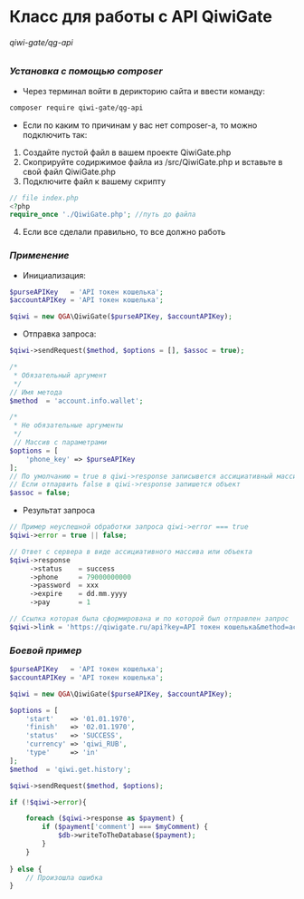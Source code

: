 Класс для работы с API QiwiGate
=====================
###### qiwi-gate/qg-api

### ***Установка с помощью composer***

* Через терминал войти в дерикторию сайта и ввести команду:
```bash
composer require qiwi-gate/qg-api
```

* Если по каким то причинам у вас нет composer-а, то можно подключить так:
1. Создайте пустой файл в вашем проекте QiwiGate.php
2. Скоприруйте содиржимое файла из /src/QiwiGate.php и вставьте в свой файл QiwiGate.php
3. Подключите файл к вашему скрипту
```php
// file index.php
<?php
require_once './QiwiGate.php'; //путь до файла
```
4. Если все сделали правильно, то все должно работь

### ***Применение***

* Инициализация:
```php
$purseAPIKey   = 'API токен кошелька';
$accountAPIKey = 'API токен кошелька';

$qiwi = new QGA\QiwiGate($purseAPIKey, $accountAPIKey);
```

* Отправка запроса:
```php
$qiwi->sendRequest($method, $options = [], $assoc = true);

/*
 * Обязательный аргумент
 */ 
// Имя метода
$method  = 'account.info.wallet';

/*
 * Не обязательные аргументы
 */
 // Массив с параметрами 
$options = [                      
    'phone_key' => $purseAPIKey
];
// По умолчанию = true в qiwi->response записывется ассициативный массив
// Если отпарвить false в qiwi->response запишется объект
$assoc = false; 
```

* Результат запроса
```php
// Пример неуспешной обработки запроса qiwi->error === true
$qiwi->error = true || false;

// Ответ с сервера в виде ассициативного массива или объекта
$qiwi->response
     ->status    = success
     ->phone     = 79000000000
     ->password  = xxx
     ->expire    = dd.mm.yyyy
     ->pay       = 1

// Ссылка которая была сформирована и по которой был отправлен запрос 
$qiwi->link = 'https://qiwigate.ru/api?key=API токен кошелька&method=account.info.wallet?phone_key=API токен кошелька';
```

### ***Боевой пример***
```php
$purseAPIKey   = 'API токен кошелька';
$accountAPIKey = 'API токен кошелька';

$qiwi = new QGA\QiwiGate($purseAPIKey, $accountAPIKey);

$options = [                      
    'start'    => '01.01.1970',
    'finish'   => '02.01.1970',
    'status'   => 'SUCCESS',
    'currency' => 'qiwi_RUB',
    'type'     => 'in'
];
$method  = 'qiwi.get.history';

$qiwi->sendRequest($method, $options);

if (!$qiwi->error){

    foreach ($qiwi->response as $payment) {
        if ($payment['comment'] === $myComment) {
            $db->writeToTheDatabase($payment);
        }
    }
    
} else {
    // Произошла ошибка
}
```